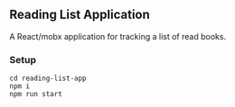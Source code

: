 ## Reading List Application

A React/mobx application for tracking a list of read books.

### Setup

```
cd reading-list-app
npm i
npm run start
```
